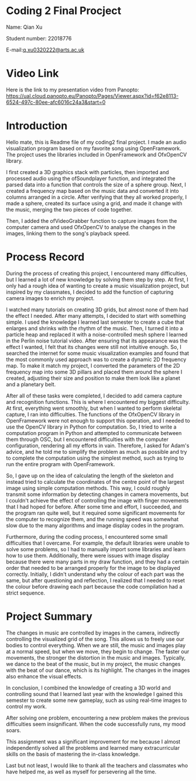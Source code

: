 # Coding 2 Final Procject
Name: Qian Xu

Student number: 22018776

E-mail:q.xu0320222@arts.ac.uk

# Video Link
Here is the link to my presentation video from Panopto:
https://ual.cloud.panopto.eu/Panopto/Pages/Viewer.aspx?id=f62e8113-6524-497c-80ee-afc6016c24a3&start=0


# Introduction

Hello mate, this is Readme file of my coding2 final project. I made an audio visualization program based on my favorite song using OpenFramework. The project uses the libraries included in OpenFramework and OfxOpenCV library.

I first created a 3D graphics stack with particles, then imported and processed audio using the ofSoundplayer function, and integrated the parsed data into a function that controls the size of a sphere group. Next, I created a frequency map based on the music data and converted it into columns arranged in a circle. After verifying that they all worked properly, I made a sphere, created its surface using a grid, and made it change with the music, merging the two pieces of code together. 

Then, I added the ofVideoGrabber function to capture images from the computer camera and used OfxOpenCV to analyse the changes in the images, linking them to the song's playback speed.

# Process Record

During the process of creating this project, I encountered many difficulties, but I learned a lot of new knowledge by solving them step by step. At first, I only had a rough idea of wanting to create a music visualization project, but inspired by my classmates, I decided to add the function of capturing camera images to enrich my project.

I watched many tutorials on creating 3D grids, but almost none of them had the effect I needed. After many attempts, I decided to start with something simple. I used the knowledge I learned last semester to create a cube that enlarges and shrinks with the rhythm of the music. Then, I turned it into a particle heap and replaced it with a noise-controlled mesh sphere I learned in the Perlin noise tutorial video. After ensuring that its appearance was the effect I wanted, I felt that its changes were still not intuitive enough. So, I searched the internet for some music visualization examples and found that the most commonly used approach was to create a dynamic 2D frequency map. To make it match my project, I converted the parameters of the 2D frequency map into some 3D pillars and placed them around the sphere I created, adjusting their size and position to make them look like a planet and a planetary belt.

After all of these tasks were completed, I decided to add camera capture and recognition functions. This is where I encountered my biggest difficulty. At first, everything went smoothly, but when I wanted to perform skeletal capture, I ran into difficulties. The functions of the OfxOpenCV library in OpenFramework were not enough to support this operation, and I needed to use the OpenCV library in Python for computation. So, I tried to write a computation program in Python and attempted to communicate between them through OSC, but I encountered difficulties with the computer configuration, rendering all my efforts in vain. Therefore, I asked for Adam's advice, and he told me to simplify the problem as much as possible and try to complete the computation using the simplest method, such as trying to run the entire program with OpenFramework.

So, I gave up on the idea of calculating the length of the skeleton and instead tried to calculate the coordinates of the centre point of the largest image using simple computation methods. This way, I could roughly transmit some information by detecting changes in camera movements, but I couldn't achieve the effect of controlling the image with finger movements that I had hoped for before. After some time and effort, I succeeded, and the program ran quite well, but it required some significant movements for the computer to recognize them, and the running speed was somewhat slow due to the many algorithms and image display codes in the program.

Furthermore, during the coding process, I encountered some small difficulties that I overcame. For example, the default libraries were unable to solve some problems, so I had to manually import some libraries and learn how to use them. Additionally, there were issues with image display because there were many parts in my draw function, and they had a certain order that needed to be arranged properly for the image to be displayed correctly. Initially, I didn't understand why the colour of each part was the same, but after questioning and reflection, I realized that I needed to reset the colour before drawing each part because the code compilation had a strict sequence.


# Project Summary

The changes in music are controlled by images in the camera, indirectly controlling the visualized grid of the song. This allows us to freely use our bodies to control everything. When we are still, the music and images play at a normal speed, but when we move, they begin to change. The faster our movements, the stronger the distortion in the music and images. Typically, we dance to the beat of the music, but in my project, the music changes with the beat of our dance, which is its highlight. The changes in the images also enhance the visual effects.


In conclusion, I combined the knowledge of creating a 3D world and controlling sound that I learned last year with the knowledge I gained this semester to create some new gameplay, such as using real-time images to control my work.

After solving one problem, encountering a new problem makes the previous difficulties seem insignificant. When the code successfully runs, my mood soars.

This assignment was a significant improvement for me because I almost independently solved all the problems and learned many extracurricular skills on the basis of mastering the in-class knowledge.

Last but not least, I would like to thank all the teachers and classmates who have helped me, as well as myself for persevering all the time.

